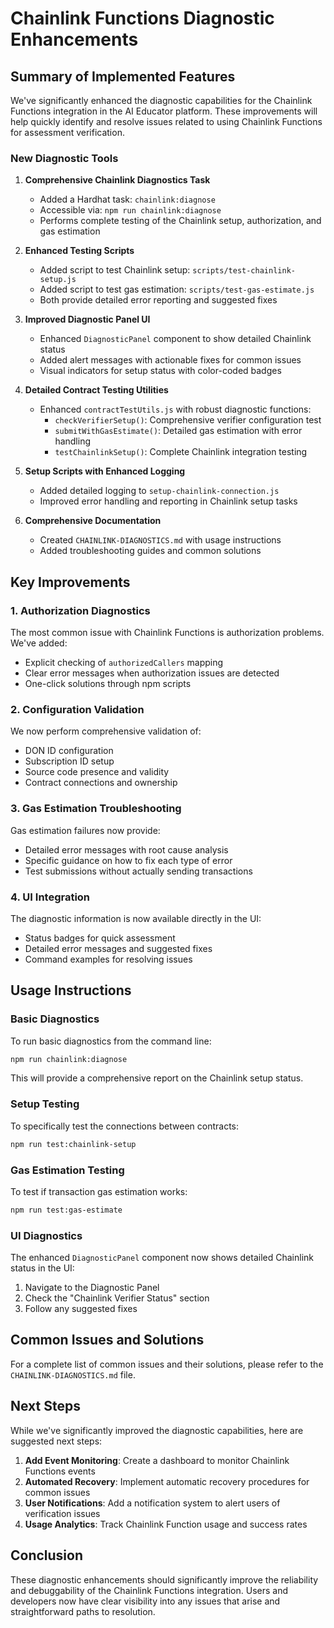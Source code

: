 # Chainlink Functions Diagnostic Enhancements

## Summary of Implemented Features

We've significantly enhanced the diagnostic capabilities for the Chainlink Functions integration in the AI Educator platform. These improvements will help quickly identify and resolve issues related to using Chainlink Functions for assessment verification.

### New Diagnostic Tools

1. **Comprehensive Chainlink Diagnostics Task**
   - Added a Hardhat task: `chainlink:diagnose`
   - Accessible via: `npm run chainlink:diagnose`
   - Performs complete testing of the Chainlink setup, authorization, and gas estimation

2. **Enhanced Testing Scripts**
   - Added script to test Chainlink setup: `scripts/test-chainlink-setup.js`
   - Added script to test gas estimation: `scripts/test-gas-estimate.js`
   - Both provide detailed error reporting and suggested fixes

3. **Improved Diagnostic Panel UI**
   - Enhanced `DiagnosticPanel` component to show detailed Chainlink status
   - Added alert messages with actionable fixes for common issues
   - Visual indicators for setup status with color-coded badges

4. **Detailed Contract Testing Utilities**
   - Enhanced `contractTestUtils.js` with robust diagnostic functions:
     - `checkVerifierSetup()`: Comprehensive verifier configuration test
     - `submitWithGasEstimate()`: Detailed gas estimation with error handling
     - `testChainlinkSetup()`: Complete Chainlink integration testing

5. **Setup Scripts with Enhanced Logging**
   - Added detailed logging to `setup-chainlink-connection.js`
   - Improved error handling and reporting in Chainlink setup tasks

6. **Comprehensive Documentation**
   - Created `CHAINLINK-DIAGNOSTICS.md` with usage instructions
   - Added troubleshooting guides and common solutions

## Key Improvements

### 1. Authorization Diagnostics

The most common issue with Chainlink Functions is authorization problems. We've added:

- Explicit checking of `authorizedCallers` mapping
- Clear error messages when authorization issues are detected
- One-click solutions through npm scripts

### 2. Configuration Validation

We now perform comprehensive validation of:

- DON ID configuration
- Subscription ID setup
- Source code presence and validity
- Contract connections and ownership

### 3. Gas Estimation Troubleshooting

Gas estimation failures now provide:

- Detailed error messages with root cause analysis
- Specific guidance on how to fix each type of error
- Test submissions without actually sending transactions

### 4. UI Integration

The diagnostic information is now available directly in the UI:

- Status badges for quick assessment
- Detailed error messages and suggested fixes
- Command examples for resolving issues

## Usage Instructions

### Basic Diagnostics

To run basic diagnostics from the command line:

```bash
npm run chainlink:diagnose
```

This will provide a comprehensive report on the Chainlink setup status.

### Setup Testing

To specifically test the connections between contracts:

```bash
npm run test:chainlink-setup
```

### Gas Estimation Testing

To test if transaction gas estimation works:

```bash
npm run test:gas-estimate
```

### UI Diagnostics

The enhanced `DiagnosticPanel` component now shows detailed Chainlink status in the UI:

1. Navigate to the Diagnostic Panel
2. Check the "Chainlink Verifier Status" section
3. Follow any suggested fixes

## Common Issues and Solutions

For a complete list of common issues and their solutions, please refer to the `CHAINLINK-DIAGNOSTICS.md` file.

## Next Steps

While we've significantly improved the diagnostic capabilities, here are suggested next steps:

1. **Add Event Monitoring**: Create a dashboard to monitor Chainlink Functions events
2. **Automated Recovery**: Implement automatic recovery procedures for common issues
3. **User Notifications**: Add a notification system to alert users of verification issues
4. **Usage Analytics**: Track Chainlink Function usage and success rates

## Conclusion

These diagnostic enhancements should significantly improve the reliability and debuggability of the Chainlink Functions integration. Users and developers now have clear visibility into any issues that arise and straightforward paths to resolution. 